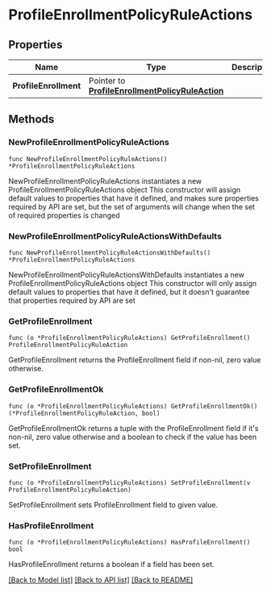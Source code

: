 # ProfileEnrollmentPolicyRuleActions

## Properties

Name | Type | Description | Notes
------------ | ------------- | ------------- | -------------
**ProfileEnrollment** | Pointer to [**ProfileEnrollmentPolicyRuleAction**](ProfileEnrollmentPolicyRuleAction.md) |  | [optional] 

## Methods

### NewProfileEnrollmentPolicyRuleActions

`func NewProfileEnrollmentPolicyRuleActions() *ProfileEnrollmentPolicyRuleActions`

NewProfileEnrollmentPolicyRuleActions instantiates a new ProfileEnrollmentPolicyRuleActions object
This constructor will assign default values to properties that have it defined,
and makes sure properties required by API are set, but the set of arguments
will change when the set of required properties is changed

### NewProfileEnrollmentPolicyRuleActionsWithDefaults

`func NewProfileEnrollmentPolicyRuleActionsWithDefaults() *ProfileEnrollmentPolicyRuleActions`

NewProfileEnrollmentPolicyRuleActionsWithDefaults instantiates a new ProfileEnrollmentPolicyRuleActions object
This constructor will only assign default values to properties that have it defined,
but it doesn't guarantee that properties required by API are set

### GetProfileEnrollment

`func (o *ProfileEnrollmentPolicyRuleActions) GetProfileEnrollment() ProfileEnrollmentPolicyRuleAction`

GetProfileEnrollment returns the ProfileEnrollment field if non-nil, zero value otherwise.

### GetProfileEnrollmentOk

`func (o *ProfileEnrollmentPolicyRuleActions) GetProfileEnrollmentOk() (*ProfileEnrollmentPolicyRuleAction, bool)`

GetProfileEnrollmentOk returns a tuple with the ProfileEnrollment field if it's non-nil, zero value otherwise
and a boolean to check if the value has been set.

### SetProfileEnrollment

`func (o *ProfileEnrollmentPolicyRuleActions) SetProfileEnrollment(v ProfileEnrollmentPolicyRuleAction)`

SetProfileEnrollment sets ProfileEnrollment field to given value.

### HasProfileEnrollment

`func (o *ProfileEnrollmentPolicyRuleActions) HasProfileEnrollment() bool`

HasProfileEnrollment returns a boolean if a field has been set.


[[Back to Model list]](../README.md#documentation-for-models) [[Back to API list]](../README.md#documentation-for-api-endpoints) [[Back to README]](../README.md)



